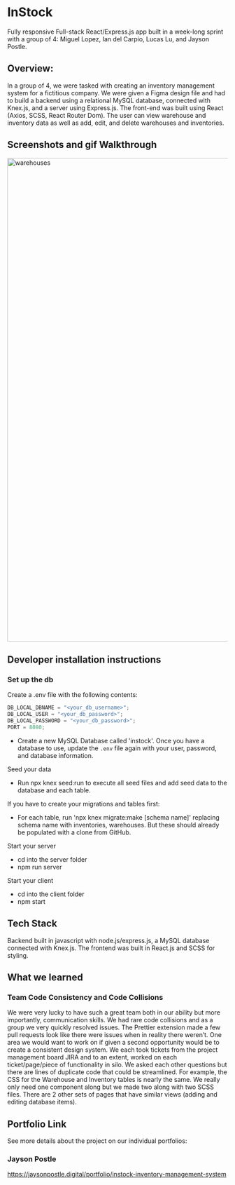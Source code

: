 # InStock
Fully responsive Full-stack React/Express.js app built in a week-long sprint with a group of 4: Miguel Lopez, Ian del Carpio, Lucas Lu, and Jayson Postle.

## Overview:
In a group of 4, we were tasked with creating an inventory management system for a fictitious company. We were given a Figma design file and had to build a backend using a relational MySQL database, connected with Knex.js, and a server using Express.js. The front-end was built using React (Axios, SCSS, React Router Dom). The user can view warehouse and inventory data as well as add, edit, and delete warehouses and inventories.

## Screenshots and gif Walkthrough
<img width="1103" alt="warehouses" src="https://user-images.githubusercontent.com/50502972/214374777-916c283c-2efe-471d-ba23-fe8ecec0514d.png">

## Developer installation instructions

### Set up the db
Create a .env file with the following contents:
```js
DB_LOCAL_DBNAME = "<your_db_username>";
DB_LOCAL_USER = "<your_db_password>";
DB_LOCAL_PASSWORD = "<your_db_password>";
PORT = 8080;
```

- Create a new MySQL Database called 'instock'. Once you have a database to use, update the `.env` file again with your user, password, and database information.


Seed your data
- Run npx knex seed:run to execute all seed files and add seed data to the database and each table.

If you have to create your migrations and tables first:
- For each table, run 'npx knex migrate:make [schema name]' replacing schema name with inventories, warehouses. But these should already be populated with a clone from GitHub.

Start your server
- cd into the server folder
- npm run server

Start your client
- cd into the client folder
- npm start

## Tech Stack
Backend built in javascript with node.js/express.js, a MySQL database connected with Knex.js. The frontend was built in React.js and SCSS for styling.

## What we learned
### Team Code Consistency and Code Collisions
We were very lucky to have such a great team both in our ability but more importantly, communication skills. We had rare code collisions and as a group we very quickly resolved issues. The Prettier extension made a few pull requests look like there were issues when in reality there weren’t. One area we would want to work on if given a second opportunity would be to create a consistent design system. We each took tickets from the project management board JIRA and to an extent, worked on each ticket/page/piece of functionality in silo. We asked each other questions but there are lines of duplicate code that could be streamlined. For example, the CSS for the Warehouse and Inventory tables is nearly the same. We really only need one component along but we made two along with two SCSS files. There are 2 other sets of pages that have similar views (adding and editing database items).

## Portfolio Link
See more details about the project on our individual portfolios:

### Jayson Postle
https://jaysonpostle.digital/portfolio/instock-inventory-management-system
